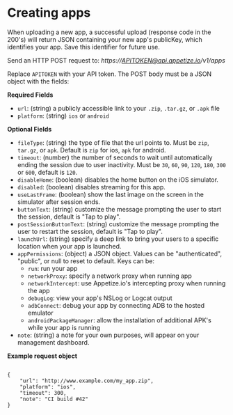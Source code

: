 # Creating apps

When uploading a new app, a successful upload \(response code in the 200's\) will return JSON containing your new app's publicKey, which identifies your app. Save this identifier for future use.

Send an HTTP POST request to: _https://APITOKEN@api.appetize.io/v1/apps_

Replace `APITOKEN` with your API token. The POST body must be a JSON object with the fields:

**Required Fields**

* `url`: \(string\) a publicly accessible link to your `.zip`, `.tar.gz`, or `.apk` file
* `platform`: \(string\) `ios` or `android`

**Optional Fields**

* `fileType`: \(string\) the type of file that the url points to. Must be `zip`, `tar.gz`, or `apk`. Default is `zip` for ios, `apk` for android.
* `timeout`: \(number\) the number of seconds to wait until automatically ending the session due to user inactivity. Must be `30`, `60`, `90`, `120`, `180`, `300` or `600`, default is `120`.
* `disableHome`: \(boolean\) disables the home button on the iOS simulator.
* `disabled`: \(boolean\) disables streaming for this app.
* `useLastFrame`: \(boolean\) show the last image on the screen in the simulator after session ends.
* `buttonText`: \(string\) customize the message prompting the user to start the session, default is "Tap to play".
* `postSessionButtonText`: \(string\) customize the message prompting the user to restart the session, default is "Tap to play".
* `launchUrl`: \(string\) specify a deep link to bring your users to a specific location when your app is launched.
* `appPermissions`: \(object\) a JSON object. Values can be "authenticated", "public", or null to reset to default. Keys can be:
  * `run`: run your app
  * `networkProxy`: specify a network proxy when running app
  * `networkIntercept`: use Appetize.io's intercepting proxy when running the app
  * `debugLog`: view your app's NSLog or Logcat output
  * `adbConnect`: debug your app by connecting ADB to the hosted emulator
  * `androidPackageManager`: allow the installation of additional APK's while your app is running
* `note`: \(string\) a note for your own purposes, will appear on your management dashboard.

**Example request object**

```text

{
    "url": "http://www.example.com/my_app.zip",
    "platform": "ios",
    "timeout": 300,
    "note": "CI build #42"
}
```

